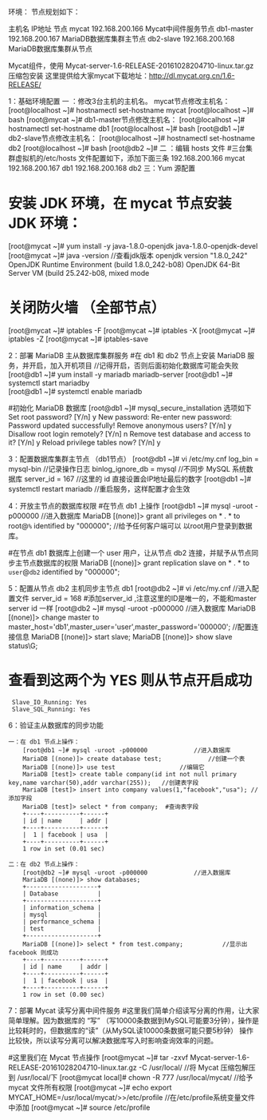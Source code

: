 环境：	节点规划如下：

主机名		IP地址			节点
mycat         192.168.200.166		Mycat中间件服务节点
db1-master    192.168.200.167		MariaDB数据库集群主节点
db2-slave     192.168.200.168		MariaDB数据库集群从节点

Mycat组件，使用 Mycat-server-1.6-RELEASE-20161028204710-linux.tar.gz 压缩包安装
这里提供给大家mycat下载地址：http://dl.mycat.org.cn/1.6-RELEASE/

1：基础环境配置
	一 ：修改3台主机的主机名。
		mycat节点修改主机名：
			[root@localhost ~]# hostnamectl set-hostname mycat
			[root@localhost ~]# bash
			[root@mycat ~]#
		db1-master节点修改主机名：
			[root@localhost ~]# hostnamectl set-hostname db1
			[root@localhost ~]# bash
			[root@db1 ~]# 
		db2-slave节点修改主机名：
			[root@localhost ~]# hostnamectl set-hostname db2
			[root@localhost ~]# bash
			[root@db2 ~]# 
	二 ：编辑 hosts 文件
		#三台集群虚拟机的/etc/hosts 文件配置如下，添加下面三条
			192.168.200.166         mycat
			192.168.200.167         db1
			192.168.200.168         db2
	三：Yum 源配置

# 安装 JDK 环境，在 mycat 节点安装 JDK 环境：
[root@mycat ~]# yum install -y java-1.8.0-openjdk java-1.8.0-openjdk-devel
[root@mycat ~]# java -version		//查看jdk版本
openjdk version "1.8.0_242"
OpenJDK Runtime Environment (build 1.8.0_242-b08)
OpenJDK 64-Bit Server VM (build 25.242-b08, mixed mode

# 关闭防火墙 （全部节点）
[root@mycat ~]# iptables -F
[root@mycat ~]# iptables -X
[root@mycat ~]# iptables -Z
[root@mycat ~]# iptables-save

2：部署 MariaDB 主从数据库集群服务
#在 db1 和 db2 节点上安装 MariaDB 服务，并开启，加入开机项目  //记得开启，否则后面初始化数据库可能会失败
[root@db1 ~]# yum install -y mariadb mariadb-server
[root@db1 ~]# systemctl start mariadby                  
[root@db1 ~]# systemctl enable mariadb

#初始化 MariaDB 数据库
[root@db1 ~]# mysql_secure_installation 
选项如下
	Set root password? [Y/n] y
	New password: 
	Re-enter new password: 
	Password updated successfully!
	Remove anonymous users? [Y/n] y
	Disallow root login remotely? [Y/n] n
	Remove test database and access to it? [Y/n] y
	Reload privilege tables now? [Y/n] y

3：配置数据库集群主节点 （db1节点）
[root@db1 ~]# vi /etc/my.cnf
	log_bin = mysql-bin		//记录操作日志
	binlog_ignore_db = mysql	//不同步 MySQL 系统数据库
	server_id = 167			//这里的 id 直接设置会IP地址最后的数字
[root@db1 ~]# systemctl restart mariadb		//重启服务，这样配置才会生效

4：开放主节点的数据库权限
#在节点 db1 上操作
[root@db1 ~]# mysql -uroot -p000000	//进入数据库
MariaDB [(none)]> grant all privileges on * . * to root@`%` identified by "000000";	//给予任何客户端可以 以root用户登录到数据库。

#在节点 db1 数据库上创建一个 user 用户，让从节点 db2 连接，并赋予从节点同步主节点数据库的权限
MariaDB [(none)]> grant replication slave on * . * to `user`@`db2` identified by "000000";

5：配置从节点 db2 主机同步主节点 db1
[root@db2 ~]# vi /etc/my.cnf		//进入配置文件
server_id = 168	#添加server_id ,注意这里的ID是唯一的，不能和master server id 一样
[root@db2 ~]# mysql -uroot -p000000	//进入数据库
MariaDB [(none)]> change master to master_host='db1',master_user='user',master_password='000000';	//配置连接信息
MariaDB [(none)]> start slave;
MariaDB [(none)]> show slave status\G;	
# 查看到这两个为 YES 则从节点开启成功
     Slave_IO_Running: Yes
     Slave_SQL_Running: Yes

6：验证主从数据库的同步功能

	一：在 db1 节点上操作：
		[root@db1 ~]# mysql -uroot -p000000				//进入数据库
		MariaDB [(none)]> create database test;				//创建一个表
		MariaDB [(none)]> use test					//编辑它
		MariaDB [test]> create table company(id int not null primary key,name varchar(50),addr varchar(255));	//创建表字段
		MariaDB [test]> insert into company values(1,"facebook","usa");	//添加字段
		MariaDB [test]> select * from company;	#查询表字段
		+----+----------+------+
		| id | name     | addr |
		+----+----------+------+
		|  1 | facebook | usa  |
		+----+----------+------+
		1 row in set (0.01 sec)	

	二：在 db2 节点上操作：
		[root@db2 ~]# mysql -uroot -p000000				//进入数据库
		MariaDB [(none)]> show databases;
		+--------------------+
		| Database           |
		+--------------------+
		| information_schema |
		| mysql              |
		| performance_schema |
		| test               |
		+--------------------+
		MariaDB [(none)]> select * from test.company;			//显示出facebook 则成功
		+----+----------+------+
		| id | name     | addr |
		+----+----------+------+
		|  1 | facebook | usa  |
		+----+----------+------+
		1 row in set (0.00 sec)

7：部署 Mycat 读写分离中间件服务
#这里我们简单介绍读写分离的作用，让大家简单理解。因为数据库的 “写” （写10000条数据到MySQL可能要3分钟），操作是比较耗时的，但数据库的“读”（从MySQL读10000条数据可能只要5秒钟）
操作比较快，所以读写分离可以解决数据库写入时影响查询效率的问题。

#这里我们在 Mycat 节点操作
[root@mycat ~]# tar -zxvf Mycat-server-1.6-RELEASE-20161028204710-linux.tar.gz -C /usr/local/		//将 Mycat 压缩包解压到 /usr/local/下
[root@mycat local]# chown -R 777 /usr/local/mycat/							//给予 mycat 文件所有权限
[root@mycat ~]# echo export MYCAT_HOME=/usr/local/mycat/>>/etc/profile					//在/etc/profile系统变量文件中添加
[root@mycat ~]# source /etc/profile
